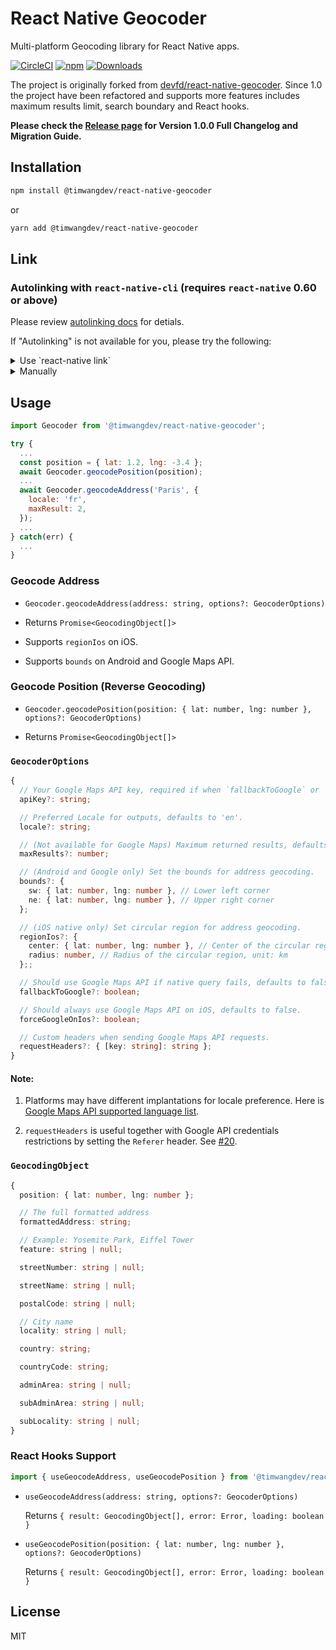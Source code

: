 # React Native Geocoder

Multi-platform Geocoding library for React Native apps.


[![CircleCI](https://circleci.com/gh/timwangdev/react-native-geocoder-reborn/tree/master.svg?style=shield)](https://circleci.com/gh/timwangdev/react-native-geocoder-reborn/tree/master)
[![npm](https://img.shields.io/npm/v/@timwangdev/react-native-geocoder.svg)](https://www.npmjs.com/package/@timwangdev/react-native-geocoder)
[![Downloads](https://img.shields.io/npm/dw/@timwangdev/react-native-geocoder.svg)](https://www.npmjs.com/package/@timwangdev/react-native-geocoder)

The project is originally forked from [devfd/react-native-geocoder](https://github.com/devfd/react-native-geocoder). Since 1.0 the project have been refactored and supports more features includes maximum results limit, search boundary and React hooks.

**Please check the [Release page](https://github.com/timwangdev/react-native-geocoder-reborn/releases/tag/v1.0.0) for Version 1.0.0 Full Changelog and Migration Guide.**

## Installation

```sh
npm install @timwangdev/react-native-geocoder
```

or

```sh
yarn add @timwangdev/react-native-geocoder
```

## Link

### Autolinking with `react-native-cli` (requires `react-native` 0.60 or above)

Please review [autolinking docs](https://github.com/react-native-community/cli/blob/master/docs/autolinking.md) for detials.

If "Autolinking" is not available for you, please try the following:

<details><summary>Use `react-native link`</summary>

```
react-native link @timwangdev/react-native-geocoder
```
</details>

<details><summary>Manually</summary>
If automatic linking fails you can follow the manual installation steps

#### iOS (With CocoaPods)

1. Add `pod 'react-native-geocoder', :path => '../node_modules/@timwangdev/react-native-geocoder/react-native-geocoder.podspec'` to your Podfile.
2. Run `pod install`.

#### iOS (Without CocoaPods)

1. In the XCode's "Project navigator", right click on Libraries folder under your project ➜ `Add Files to <...>`
2. Go to `node_modules` ➜ `@timwangdev/react-native-geocoder` and add `ios/RNGeocoder.xcodeproj` file
3. Add `libGeocoder.a` to "Build Phases" -> "Link Binary With Libraries"

#### Android

1. In `android/setting.gradle` add:

```gradle
...
include ':react-native-geocoder', ':app'
project(':react-native-geocoder').projectDir = new File(rootProject.projectDir, '../node_modules/@timwangdev/react-native-geocoder/android')
```

2. In `android/app/build.gradle`

```gradle
...
dependencies {
    ...
    implementation project(':react-native-geocoder')
}
```

3. Register module (in MainApplication.java)

```java
import com.timwangdev.reactnativegeocoder.GeocoderPackage; // <--- Add this line

public class MainActivity extends ReactActivity {
  ...
  @Override
  protected List<ReactPackage> getPackages() {
    ...
    packages.add(new GeocoderPackage()); // <--- Add this line

    return packages;
  }
  ...
}
```
</details>

## Usage

```js
import Geocoder from '@timwangdev/react-native-geocoder';

try {
  ...
  const position = { lat: 1.2, lng: -3.4 };
  await Geocoder.geocodePosition(position);
  ...
  await Geocoder.geocodeAddress('Paris', {
    locale: 'fr',
    maxResult: 2,
  });
  ...
} catch(err) {
  ...
}
```

### Geocode Address

* `Geocoder.geocodeAddress(address: string, options?: GeocoderOptions)`

* Returns `Promise<GeocodingObject[]>`

* Supports `regionIos` on iOS.

* Supports `bounds` on Android and Google Maps API.

### Geocode Position (Reverse Geocoding)

* `Geocoder.geocodePosition(position: { lat: number, lng: number }, options?: GeocoderOptions)`

* Returns `Promise<GeocodingObject[]>`

### `GeocoderOptions`

```typescript
{
  // Your Google Maps API key, required if when `fallbackToGoogle` or `forceGoogleOnIos` is set.
  apiKey?: string;

  // Preferred Locale for outputs, defaults to 'en'.
  locale?: string;

  // (Not available for Google Maps) Maximum returned results, defaults to 5
  maxResults?: number;

  // (Android and Google only) Set the bounds for address geocoding.
  bounds?: {
    sw: { lat: number, lng: number }, // Lower left corner
    ne: { lat: number, lng: number }, // Upper right corner
  };

  // (iOS native only) Set circular region for address geocoding.
  regionIos?: {
    center: { lat: number, lng: number }, // Center of the circular region
    radius: number, // Radius of the circular region, unit: km
  };;

  // Should use Google Maps API if native query fails, defaults to false.
  fallbackToGoogle?: boolean;

  // Should always use Google Maps API on iOS, defaults to false.
  forceGoogleOnIos?: boolean;

  // Custom headers when sending Google Maps API requests.
  requestHeaders?: { [key: string]: string };
}
```
#### Note:

1. Platforms may have different implantations for locale preference. Here is [Google Maps API supported language list](https://developers.google.com/maps/faq#languagesupport).

2. `requestHeaders` is useful together with Google API credentials restrictions by setting the `Referer` header. See [#20](https://github.com/timwangdev/react-native-geocoder-reborn/issues/20).

### `GeocodingObject`

```typescript
{
  position: { lat: number, lng: number };

  // The full formatted address
  formattedAddress: string;

  // Example: Yosemite Park, Eiffel Tower
  feature: string | null;

  streetNumber: string | null;

  streetName: string | null;

  postalCode: string | null;

  // City name
  locality: string | null;

  country: string;

  countryCode: string;

  adminArea: string | null;

  subAdminArea: string | null;

  subLocality: string | null;
}
```

### React Hooks Support

```js
import { useGeocodeAddress, useGeocodePosition } from '@timwangdev/react-native-geocoder';
```

* `useGeocodeAddress(address: string, options?: GeocoderOptions)`

  Returns `{ result: GeocodingObject[], error: Error, loading: boolean }`

* `useGeocodePosition(position: { lat: number, lng: number }, options?: GeocoderOptions)`

  Returns `{ result: GeocodingObject[], error: Error, loading: boolean }`

## License

MIT
